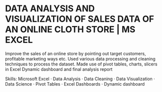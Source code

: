 # DATA ANALYSIS AND VISUALIZATION OF SALES DATA OF AN ONLINE CLOTH STORE | MS EXCEL
Improve the sales of an online store by pointing out target customers, profitable marketing ways etc.
Used various data processing and cleaning techniques to process the dataset.
Made use of pivot tables, charts, slicers in Excel
Dynamic dashboard and final analysis report

Skills: Microsoft Excel · Data Analysis · Data Cleaning · Data Visualization · Data Science · Pivot Tables · Excel Dashboards · Dynamic dashboard
